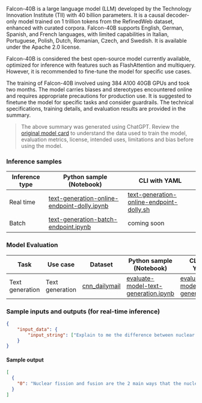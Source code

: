 Falcon-40B is a large language model (LLM) developed by the Technology Innovation Institute (TII) with 40 billion parameters. It is a causal decoder-only model trained on 1 trillion tokens from the RefinedWeb dataset, enhanced with curated corpora. Falcon-40B supports English, German, Spanish, and French languages, with limited capabilities in Italian, Portuguese, Polish, Dutch, Romanian, Czech, and Swedish. It is available under the Apache 2.0 license.

Falcon-40B is considered the best open-source model currently available, optimized for inference with features such as FlashAttention and multiquery. However, it is recommended to fine-tune the model for specific use cases.

The training of Falcon-40B involved using 384 A100 40GB GPUs and took two months. The model carries biases and stereotypes encountered online and requires appropriate precautions for production use. It is suggested to finetune the model for specific tasks and consider guardrails. The technical specifications, training details, and evaluation results are provided in the summary.

> The above summary was generated using ChatGPT. Review the <a href="https://huggingface.co/tiiuae/falcon-40b" target="_blank">original model card</a> to understand the data used to train the model, evaluation metrics, license, intended uses, limitations and bias before using the model.

### Inference samples

Inference type|Python sample (Notebook)|CLI with YAML
|--|--|--|
Real time|<a href="https://aka.ms/azureml-infer-online-sdk-text-generation-dolly" target="_blank">text-generation-online-endpoint-dolly.ipynb</a>|<a href="https://aka.ms/azureml-infer-online-cli-text-generation-dolly" target="_blank">text-generation-online-endpoint-dolly.sh</a>
Batch |<a href="https://aka.ms/azureml-infer-batch-sdk-text-generation" target="_blank">text-generation-batch-endpoint.ipynb</a>| coming soon


### Model Evaluation

Task| Use case| Dataset| Python sample (Notebook)| CLI with YAML
|--|--|--|--|--|
Text generation | Text generation | <a href="https://huggingface.co/datasets/cnn_dailymail" target="_blank"> cnn_dailymail </a> | <a href="https://aka.ms/azureml-eval-sdk-text-generation/" target="_blank">evaluate-model-text-generation.ipynb</a> | <a href="https://aka.ms/azureml-eval-cli-text-generation/" target="_blank">evaluate-model-text-generation.yml</a>


### Sample inputs and outputs (for real-time inference)

```json
{
    "input_data": {
        "input_string": ["Explain to me the difference between nuclear fission and fusion."]
    }
}
```

#### Sample output
```json
[
  {
    "0": "Nuclear fission and fusion are the 2 main ways that the nucleus of an atom can change. Nuclear fission occurs when a nucleus splits into 2 or more pieces. Nuclear fusion occurs when 2 or more nuclei join together to make a much larger nucleus.\n\nBoth nuclear fission and nuclear fusion take a lot of energy. For fission, you need to melt the nucleus to allow for the pieces to separate. For fusion, you need to sustain temperatures over 10 million degrees Celsius in order to combine 2 nuclei together.\n\nNuclear fission is how nuclear power plants create electricity. Nuclear fission involves using high-energy radiation to split a nucleus in 2 pieces. The pieces become unstable and quickly decay to release energy.\n\nNuclear fusion involves combining 2 or more nuclei of different elements into one new one. For this to happen, the nuclei need to be brought close together but kept apart by the enormous energies needed for nuclear fusion. In this process, a small amount of energy is released that can be converted to electricity. Nuclear fusion is how stars create the light and heat we feel from the sun.\n\nHuman beings can control which process happens in a nuclear reactor. We use catalysts to cause nuclear fission or nuclear fusion to happen.\n\nFusion happens naturally in the"
  }
]
```
